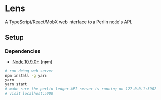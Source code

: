 # Lens

A TypeScript/React/MobX web interface to a Perlin node's API.

## Setup

### Dependencies

 - [Node 10.9.0+](https://nodejs.org/en/) (npm)


```bash
# run debug web server
npm install -g yarn
yarn
yarn start
# make sure the perlin ledger API server is running on 127.0.0.1:3902
# visit localhost:3000
```
